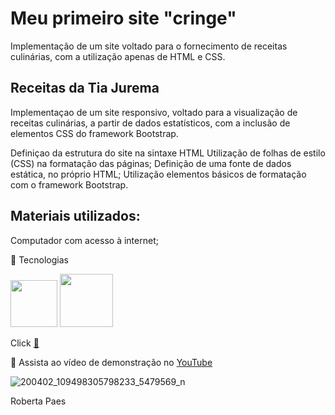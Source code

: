 # Meu primeiro site "cringe"

Implementação de um site voltado para o fornecimento de
receitas culinárias, com a utilização apenas de HTML e CSS.

## Receitas da Tia Jurema
Implementaçao de  um site responsivo, voltado para a
visualização de receitas culinárias, a partir de dados
estatísticos, com a inclusão de elementos CSS do framework
Bootstrap.

Definiçao da estrutura do site na sintaxe HTML
Utilização de folhas de estilo (CSS) na formatação das páginas;
Definição de uma fonte de dados estática, no próprio HTML;
Utilização elementos básicos de formatação com o framework
Bootstrap.

## Materiais utilizados:
Computador com acesso à internet;

🚀 Tecnologias

<div>
  <img src="https://github.com/devropaes/numeroSecreto/assets/143963091/4bb388da-12e4-483b-8117-e0c9ec6e4461.png" width="75"px/>  
  <img src="https://github.com/devropaes/numeroSecreto/assets/143963091/31da45d2-84c2-4909-ac58-9ec01044f9f7"width="85"px/>
</div>

Click [🔗]( https://devropaes.github.io/site1/)


🎯 Assista ao vídeo de demonstração no [YouTube](https://youtu.be/lUlshnpz5VM?si=KvdHYHl-ZuxHjLTe)

   ![200402_109498305798233_5479569_n](https://github.com/devropaes/numeroSecreto/assets/143963091/bab695fe-3d03-4930-9ac4-efd7d5193f4c) 

Roberta Paes
  
</div>
